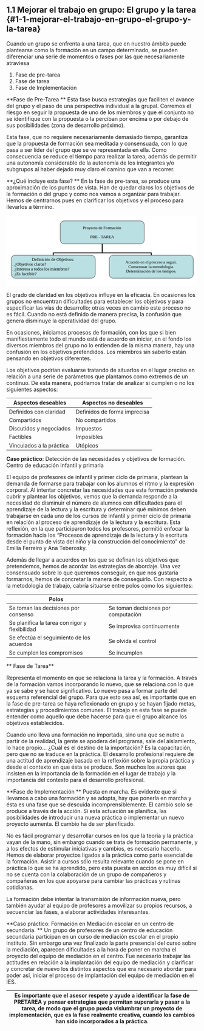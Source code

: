 ## 1.1 Mejorar el trabajo en grupo: El grupo y la tarea {#1-1-mejorar-el-trabajo-en-grupo-el-grupo-y-la-tarea}

Cuando un grupo se enfrenta a una tarea, que en nuestro ámbito puede plantearse como la formación en un campo determinado, se pueden diferenciar una serie de momentos o fases por las que necesariamente atraviesa

1.  Fase de pre-tarea
2.  Fase de tarea
3.  Fase de Implementación

**Fase de Pre-Tarea
**
Esta fase busca estrategias que faciliten el avance del grupo y el paso de una perspectiva individual a la grupal. Corremos el riesgo en seguir la propuesta de uno de los miembros y que el conjunto no se identifique con la propuesta o la perciban por encima o por debajo de sus posibilidades (zona de desarrollo próximo). 

Esta fase, que no requiere necesariamente demasiado tiempo, garantiza que la propuesta de formación sea meditada y consensuada, con lo que pasa a ser líder del grupo que se ve representada en ella. Como consecuencia se reduce el tiempo para realizar la tarea, además de permitir una autonomía considerable de la autonomía de los integrantes y/o subgrupos al haber dejado muy claro el camino que van a recorrer.

**¿Qué incluye esta fase?
**
En la fase de pre-tarea, se produce una aproximación de los puntos de vista. Han de quedar claros los objetivos de la formación o del grupo y como nos vamos a organizar para trabajar. Hemos de centrarnos pues en clarificar los objetivos y el proceso para llevarlos a término.

![](/images/image5.png)

El grado de claridad en los objetivos influye en la eficacia. En ocasiones los grupos no encuentran dificultades para establecer los objetivos y para especificar las vías de desarrollo; otras veces en cambio este proceso no es fácil. Cuando no está definido de manera precisa, la confusión que genera disminuye la operatividad del grupo. 

En ocasiones, iniciamos procesos de formación, con los que si bien manifiestamente todo el mundo está de acuerdo en iniciar, en el fondo los diversos miembros del grupo no lo entienden de la misma manera, hay una confusión en los objetivos pretendidos. Los miembros sin saberlo están pensando en objetivos diferentes.

Los objetivos podrían evaluarse tratando de situarlos en el lugar preciso en relación a una serie de parámetros que plantamos como extremos de un continuo. De esta manera, podríamos tratar de analizar si cumplen o no los siguientes aspectos:

|Aspectos deseables |Aspectos no deseables  |
|--|--|
|Definidos con claridad|Definidos de forma imprecisa|
|Compartidos|No compartidos|
|Discutidos y negociados|Impuestos|
|Factibles|Imposibles|
|Vinculados a la práctica|Utópicos|

**Caso práctico**: Detección de las necesidades y objetivos de formación. Centro de educación infantil y primaria

El equipo de profesores de infantil y primer ciclo de primaria, plantean la demanda de formarse para trabajar con los alumnos el ritmo y la expresión corporal. Al intentar concretar las necesidades que esta formación pretende cubrir y plantear los objetivos, vemos que la demanda responde a la necesidad de disminuir el número de alumnos con dificultades para el aprendizaje de la lectura y la escritura y determinar qué mínimos deben trabajarse en cada uno de los cursos de infantil y primer ciclo de primaria en relación al proceso de aprendizaje de la lectura y la escritura. Esta reflexión, en la que participaron todos los profesores, permitió enfocar la formación hacia los “Procesos de aprendizaje de la lectura y la escritura desde el punto de vista del niño y la construcción del conocimiento” de Emilia Ferreiro y Ana Teberosky.

Además de llegar a acuerdos en los que se definan los objetivos que pretendemos, hemos de acordar las estrategias de abordaje. Una vez consensuado sobre lo que queremos conseguir, en que nos gustaría formarnos, hemos de concretar la manera de conseguirlo. Con respecto a la metodología de trabajo, cabría situarse entre polos como los siguientes:

|Polos||
|--|--|
|Se toman las decisiones por consenso  |Se toman decisiones por computación|
|Se planifica la tarea con rigor y flexibilidad|Se improvisa continuamente|
|Se efectúa el seguimiento de los acuerdos|Se olvida el control|
|Se cumplen los compromisos|Se incumplen|


**
Fase de Tarea**

Representa el momento en que se relaciona la tarea y la formación. A través de la formación vamos incorporando lo nuevo, que se relaciona con lo que ya se sabe y se hace significativo. Lo nuevo pasa a formar parte del esquema referencial del grupo. Para que esto sea así, es importante que en la fase de pre-tarea se haya reflexionado en grupo y se hayan fijado metas, estrategias y procedimientos comunes. El trabajo en esta fase se puede entender como aquello que debe hacerse para que el grupo alcance los objetivos establecidos.

Cuando uno lleva una formación no importada, sino una que se nutre a partir de la realidad, la gente se apodera del programa, sale del aislamiento, lo hace propio… ¿Cuál es el destino de la importación? Es la capacitación, pero que no se traduce en la práctica. El desarrollo profesional requiere de una actitud de aprendizaje basada en la reflexión sobre la propia práctica y desde el contexto en que ésta se produce. Son muchos los autores que insisten en la importancia de la formación en el lugar de trabajo y la importancia del contexto para el desarrollo profesional.  

**Fase de Implementación
**
Puesta en marcha. Es evidente que si llevamos a cabo una formación y se adopta, hay que ponerla en marcha y ésta es una fase que se descuida incomprensiblemente. El cambio solo se produce a través de la acción. Si esta actuación se planifica, las posibilidades de introducir una nueva práctica o implementar un nuevo proyecto aumenta. El cambio ha de ser planificado.

No es fácil programar y desarrollar cursos en los que la teoría y la práctica vayan de la mano, sin embargo cuando se trata de formación permanente, y a los efectos de estimular iniciativas y cambios, es necesario hacerlo. Hemos de elaborar proyectos ligados a la práctica como parte esencial de la formación. Asistir a cursos sólo resulta relevante cuando se pone en práctica lo que se ha aprendido, pero esta puesta en acción es muy difícil si no se cuenta con la colaboración de un grupo de compañeros y compañeras en los que apoyarse para cambiar las prácticas y rutinas cotidianas.

La formación debe intentar la transmisión de información nueva, pero también ayudar al equipo de profesores a movilizar su propios recursos, a secuenciar las fases, a elaborar actividades interesantes.

**Caso práctico: Formación en Mediación escolar en un centro de secundaria.
**
Un grupo de profesores de un centro de educación secundaria participan en un curso de mediación escolar en el propio instituto. Sin embargo una vez finalizado la parte presencial del curso sobre la mediación, aparecen dificultades a la hora de poner en marcha el proyecto del equipo de mediación en el centro. Fue necesario trabajar las actitudes en relación a la implantación del equipo de mediación y clarificar y concretar de nuevo los distintos aspectos que era necesario abordar para poder así, iniciar el proceso de implantación del equipo de mediación en el IES.

| Es importante que el asesor respete y ayude a identificar la fase de PRETAREA y pensar estrategias que permitan superarla y pasar a la tarea, de modo que el grupo pueda vislumbrar un proyecto de implementación, que es la fase realmente creativa, cuando los cambios han sido incorporados a la práctica. |
| --- |